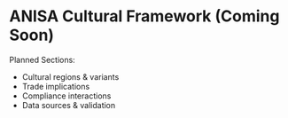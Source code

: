 # ANISA Cultural Framework (Coming Soon)

Planned Sections:
- Cultural regions & variants
- Trade implications
- Compliance interactions
- Data sources & validation



